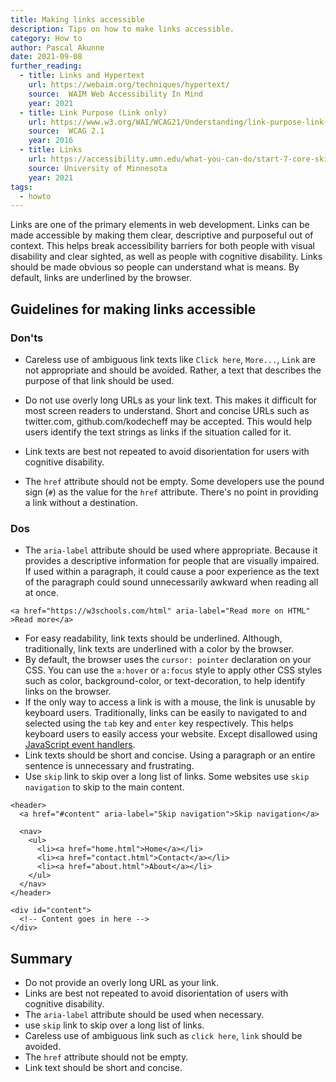 ```yaml
---
title: Making links accessible
description: Tips on how to make links accessible.
category: How to
author: Pascal Akunne
date: 2021-09-08
further_reading:
  - title: Links and Hypertext
    url: https://webaim.org/techniques/hypertext/
    source:  WAIM Web Accessibility In Mind
    year: 2021
  - title: Link Purpose (Link only)
    url: https://www.w3.org/WAI/WCAG21/Understanding/link-purpose-link-only.html
    source:  WCAG 2.1
    year: 2016
  - title: Links
    url: https://accessibility.umn.edu/what-you-can-do/start-7-core-skills/links
    source: University of Minnesota
    year: 2021
tags:
  - howto
---
```


Links are one of the primary elements in web development. Links can be made accessible by making them clear, descriptive and purposeful out of context. This helps break accessibility barriers for both people with visual disability and clear sighted, as well as people with cognitive disability. Links should be made obvious so people can understand what is means. By default, links are underlined by the browser. 


## Guidelines for making links accessible

### Don'ts

- Careless use of ambiguous link texts like `Click here`, `More...`, `Link` are not appropriate and should be avoided. Rather, a text that describes the purpose of that link should be used. 
- Do not use overly long URLs as your link text. This makes it difficult for most screen readers to understand. Short and concise URLs such as twitter.com, github.com/kodecheff may be accepted. This would help users identify the text strings as links if the situation called for it.
- Link texts are best not repeated to avoid disorientation for users with cognitive disability. 

- The `href` attribute should not be empty. Some developers use the pound sign (`#`) as the value for the `href` attribute. There's no point in providing a link without a destination. 

### Dos

- The `aria-label` attribute should be used where appropriate. Because it provides a descriptive information for people that are visually impaired. If used within a paragraph, it could cause a poor experience as the text of the paragraph could sound unnecessarily awkward when reading all at once.
```
<a href="https://w3schools.com/html" aria-label="Read more on HTML" >Read more</a>
```
- For easy readability, link texts should be underlined. Although, traditionally, link texts are underlined with a color by the browser.
- By default, the browser uses the `cursor: pointer` declaration on your CSS. You can use the `a:hover` or `a:focus` style to apply other CSS styles such as color, background-color, or text-decoration, to help identify links on the browser. 
- If the only way to access a link is with a mouse, the link is unusable by keyboard users. Traditionally, links can be easily to navigated to and selected using the `tab` key and `enter` key respectively. This helps keyboard users to easily access your website. Except disallowed using [JavaScript event handlers](https://webaim.org/techniques/javascript/eventhandlers). 
- Link texts should be short and concise. Using a paragraph or an entire sentence is unnecessary and frustrating. 
- Use `skip` link to skip over a long list of links. Some websites use `skip navigation` to skip to the main content. 
```
<header>
  <a href="#content" aria-label="Skip navigation">Skip navigation</a>

  <nav>
    <ul>
      <li><a href="home.html">Home</a></li>
      <li><a href="contact.html">Contact</a></li>
      <li><a href="about.html">About</a></li>
    </ul>
  </nav>
</header>

<div id="content">
  <!-- Content goes in here -->
</div>
```

## Summary

- Do not provide an overly long URL as your link. 
- Links are best not repeated to avoid disorientation of users with cognitive disability. 
- The `aria-label` attribute should be used when necessary. 
- use `skip` link to skip over a long list of links. 
- Careless use of ambiguous link such as `click here`, `link` should be avoided. 
- The `href` attribute should not be empty. 
- Link text should be short and concise. 
